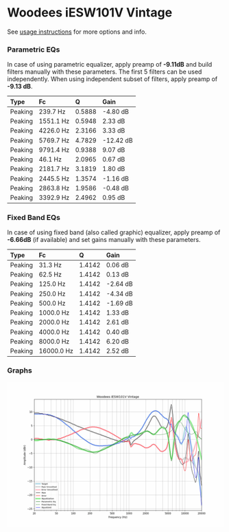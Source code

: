 # Woodees iESW101V Vintage
See [usage instructions](https://github.com/jaakkopasanen/AutoEq#usage) for more options and info.

### Parametric EQs
In case of using parametric equalizer, apply preamp of **-9.11dB** and build filters manually
with these parameters. The first 5 filters can be used independently.
When using independent subset of filters, apply preamp of **-9.13 dB**.

| Type    | Fc        |      Q | Gain      |
|:--------|:----------|:-------|:----------|
| Peaking | 239.7 Hz  | 0.5888 | -4.80 dB  |
| Peaking | 1551.1 Hz | 0.5948 | 2.33 dB   |
| Peaking | 4226.0 Hz | 2.3166 | 3.33 dB   |
| Peaking | 5769.7 Hz | 4.7829 | -12.42 dB |
| Peaking | 9791.4 Hz | 0.9388 | 9.07 dB   |
| Peaking | 46.1 Hz   | 2.0965 | 0.67 dB   |
| Peaking | 2181.7 Hz | 3.1819 | 1.80 dB   |
| Peaking | 2445.5 Hz | 1.3574 | -1.16 dB  |
| Peaking | 2863.8 Hz | 1.9586 | -0.48 dB  |
| Peaking | 3392.9 Hz | 2.4962 | 0.95 dB   |

### Fixed Band EQs
In case of using fixed band (also called graphic) equalizer, apply preamp of **-6.66dB**
(if available) and set gains manually with these parameters.

| Type    | Fc         |      Q | Gain     |
|:--------|:-----------|:-------|:---------|
| Peaking | 31.3 Hz    | 1.4142 | 0.06 dB  |
| Peaking | 62.5 Hz    | 1.4142 | 0.13 dB  |
| Peaking | 125.0 Hz   | 1.4142 | -2.64 dB |
| Peaking | 250.0 Hz   | 1.4142 | -4.34 dB |
| Peaking | 500.0 Hz   | 1.4142 | -1.69 dB |
| Peaking | 1000.0 Hz  | 1.4142 | 1.33 dB  |
| Peaking | 2000.0 Hz  | 1.4142 | 2.61 dB  |
| Peaking | 4000.0 Hz  | 1.4142 | 0.40 dB  |
| Peaking | 8000.0 Hz  | 1.4142 | 6.20 dB  |
| Peaking | 16000.0 Hz | 1.4142 | 2.52 dB  |

### Graphs
![](./Woodees%20iESW101V%20Vintage.png)